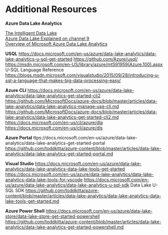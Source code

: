 # Additional Resources

**Azure Data Lake Analytics**

[The Intelligent Data Lake](https://azure.microsoft.com/en-us/blog/the-intelligent-data-lake/)  
[Azure Data Lake Explained on channel 9](https://channel9.msdn.com/Shows/Data-Exposed/Azure-Data-Lake-Explained)  
[Overview of Microsoft Azure Data Lake Analytics](https://github.com/toddkitta/azure-content/blob/master/articles/data-lake-analytics/data-lake-analytics-overview.md)  

**USQL**
https://docs.microsoft.com/en-us/azure/data-lake-analytics/data-lake-analytics-u-sql-get-started 
https://github.com/Azure/usql/ 
https://msdn.microsoft.com/en-US/library/azure/mt591959(Azure.100).aspx U-SQL Language Reference
https://blogs.msdn.microsoft.com/visualstudio/2015/09/28/introducing-u-sql-a-language-that-makes-big-data-processing-easy/ 


**Azure CLI**
https://docs.microsoft.com/en-us/azure/data-lake-analytics/data-lake-analytics-get-started-cli2
https://github.com/MicrosoftDocs/azure-docs/blob/master/articles/data-lake-analytics/data-lake-analytics-manage-use-cli.md
https://github.com/MicrosoftDocs/azure-docs/blob/master/articles/data-lake-analytics/data-lake-analytics-get-started-cli2.md
https://docs.microsoft.com/en-us/cli/azure/dla      https://docs.microsoft.com/en-us/cli/azure/dls 


**Azure Portal**
ttps://docs.microsoft.com/en-us/azure/data-lake-analytics/data-lake-analytics-get-started-portal
https://github.com/toddkitta/azure-content/blob/master/articles/data-lake-analytics/data-lake-analytics-get-started-portal.md  


**Visual Studio**
https://docs.microsoft.com/en-us/azure/data-lake-analytics/data-lake-analytics-data-lake-tools-get-started 
https://docs.microsoft.com/en-us/azure/data-lake-analytics/data-lake-analytics-data-lake-tools-for-vscode
https://docs.microsoft.com/en-us/azure/data-lake-analytics/data-lake-analytics-u-sql-sdk  Data Lake U-SQL SDK
https://github.com/toddkitta/azure-content/blob/master/articles/data-lake-analytics/data-lake-analytics-data-lake-tools-get-started.md  

**Azure Power Shell**
https://docs.microsoft.com/en-us/azure/data-lake-store/data-lake-store-get-started-powershell 
https://github.com/toddkitta/azure-content/blob/master/articles/data-lake-analytics/data-lake-analytics-get-started-powershell.md 
